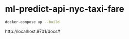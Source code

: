 # ml-predict-api-nyc-taxi-fare


```bash
docker-compose up --build
```


http://localhost:9701/docs#
